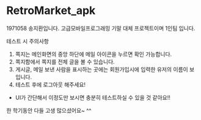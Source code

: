 # RetroMarket_apk
1971058 송지환입니다. 
고급모바일프로그래밍 기말 대체 프로젝트이며 1인팀 입니다. 

테스트 시 주의사항
1. 쪽지는 메인화면의 중앙 하단에 메일 아이콘을 누르면 확인 가능합니다.
2. 쪽지함에서 쪽지를 전체 글을 볼 수 있습니다.
3. 게시글, 메일 보낸 사람을 표시하는 곳에는 회원가입시에 입력한 유저의 이름이 보입니다.
4. 테스트 후에 로그아웃 해주세요!
* UI가 간단해서 이정도만 보시면 충분히 테스트하실 수 있을 것 같아요!!

한 학기동안 다들 고생 많으셨어요~ ^^
